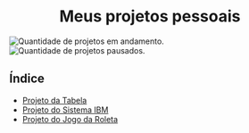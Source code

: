 <h1 align="center"> Meus projetos pessoais </h1>

![Quantidade de projetos em andamento.](https://img.shields.io/badge/PROJETOS%20EM%20ANDAMENTO-3-green) ![Quantidade de projetos pausados.](https://img.shields.io/badge/PROJETOS%20PAUSADOS-0-red)

## Índice 

* [Projeto da Tabela](#Título-e-Imagem-de-capa)
* [Projeto do Sistema IBM](#badges)
* [Projeto do Jogo da Roleta](#índice)
